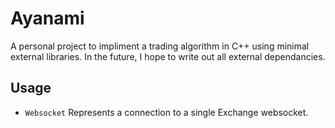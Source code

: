 # Ayanami

A personal project to impliment a trading algorithm in C++ using minimal external libraries. In the future, I hope to write out all external dependancies.

## Usage

* `Websocket` Represents a connection to a single Exchange websocket.